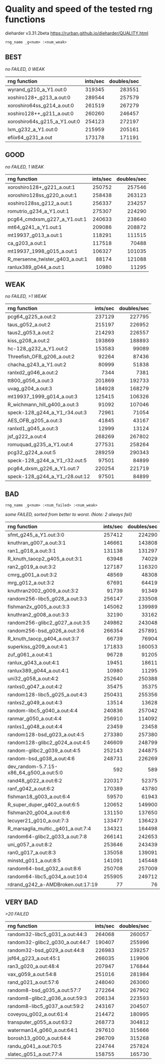Quality and speed of the tested rng functions
=============================================
dieharder v3.31.2beta https://rurban.github.io/dieharder/QUALITY.html

`rng_name _g<num> :<num_weak>`

BEST
----
_no FAILED, 0 WEAK_

| rng function                |    ints/sec| doubles/sec |
|:----------------------------|-----------:|------------:|
|wyrand_g210_a_Y1.out:0       |    319345  |     283551  |
|xoshiro128+_g213_a.out:0     |    289544  |     257579  |
|xoroshiro64ss_g214_a.out:0   |    261519  |     267279  |
|xoshiro128++_g211_a.out:0    |    260260  |     246457  |
|xoroshiro64s_g215_a_Y1.out:0 |    254123  |     272197  |
|lxm_g232_a_Y1.out:0          |    215959  |     205161  |
|efiix64_g231_a.out           |    173178  |     171191  |

GOOD
----
_no FAILED, 1 WEAK_

| rng function                  |    ints/sec| doubles/sec |
|:------------------------------|-----------:|------------:|
|xoroshiro128+_g221_a.out:1     |    250752  |     257546  |
|xoroshiro128ss_g220_a.out:1    |    258438  |     263123  |
|xoshiro128ss_g212_a.out:1      |    256337  |     234257  |
|romutrio_g234_a_Y1.out:1       |    275307  |     224290  |
|pcg64_cmdxsm_g227_a_Y1.out:1   |    240633  |     238640  |
|mt64_g241_a_Y1.out:1           |    209086  |     208872  |
|mt19937_g013_a.out:1           |    118291  |     111515  |
|ca_g203_a.out:1                |    117518  |      70488  |
|mt19937_1998_g015_a.out:1      |    106327  |     101035  |
|R_mersenne_twister_g403_a.out:1|     88174  |     121088  |
|ranlux389_g044_a.out:1         |     10980  |      11295  |

WEAK
----
_no FAILED, >1 WEAK_

| rng function                  |    ints/sec| doubles/sec |
|:------------------------------|-----------:|------------:|
|pcg64_g225_a.out:2             |    237129  |     227795  |
|taus_g052_a.out:2              |    215197  |     226952  |
|taus2_g053_a.out:2             |    214293  |     226557  |
|kiss_g208_a.out:2              |    193869  |     188893  |
|hc-128_g232_a_Y1.out:2         |    153583  |      99089  |
|Threefish_OFB_g206_a.out:2     |     92264  |      87436  |
|chacha_g243_a_Y1.out:2         |     80999  |      51838  |
|ranlxd2_g046_a.out:2           |      7344  |       7381  |
|tt800_g056_a.out:3             |    201869  |     192733  |
|uvag_g204_a.out:3              |    184928  |     168279  |
|mt19937_1999_g014_a.out:3      |    125415  |     106326  |
|R_wichmann_hill_g400_a.out:3   |     91092  |     107046  |
|speck-128_g244_a_Y1_r34.out:3  |     72961  |      71054  |
|AES_OFB_g205_a.out:3           |     41845  |      43167  |
|ranlxd1_g045_a.out:3           |     12999  |      13124  |
|jsf_g222_a.out:4               |    268269  |     267802  |
|romuquad_g235_a_Y1.out:4       |    277531  |     258264  |
|pcg32_g224_a.out:5             |    289259  |     290343  |
|speck-128_g244_a_Y1_r32.out:5  |     97501  |      84899  |
|pcg64_dxsm_g226_a_Y1.out:7     |    220254  |     221719  |
|speck-128_g244_a_Y1_r28.out:12 |     97501  |      84899  |

BAD
---
`rng_name _g<num> :<num_failed> :<num_weak>`

_some FAILED, sorted from better to worst. (Note: 2 always fail)_

| rng function                           |    ints/sec| doubles/sec |
|:---------------------------------------|-----------:|------------:|
|sfmt_g245_a_Y1.out:3:0                  |    257412  |     224290  |
|knuthran_g007_a.out:3:1                 |    146661  |     143808  |
|ran1_g018_a.out:3:1                     |    131138  |     131297  |
|R_knuth_taocp2_g405_a.out:3:1           |     63948  |      74029  |
|ran2_g019_a.out:3:2                     |    127187  |     116320  |
|cmrg_g001_a.out:3:2                     |     48569  |      48308  |
|mrg_g012_a.out:3:2                      |     67691  |      64419  |
|knuthran2002_g009_a.out:3:2             |     91739  |      91349  |
|random256-libc5_g028_a.out:3:3          |    256147  |     233508  |
|fishman2x_g005_a.out:3:3                |    145062  |     139989  |
|knuthran2_g008_a.out:3:3                |     32190  |      33162  |
|random256-glibc2_g027_a.out:3:5         |    249862  |     243048  |
|random256-bsd_g026_a.out:3:6            |    266354  |     257891  |
|R_knuth_taocp_g404_a.out:3:7            |     66739  |      76904  |
|superkiss_g209_a.out:4:1                |    171833  |     160053  |
|zuf_g061_a.out:4:1                      |     96728  |      91205  |
|ranlux_g043_a.out:4:1                   |     19451  |      18611  |
|ranlux389_g044_a.out:4:1                |     10980  |      11295  |
|uni32_g058_a.out:4:2                    |    252640  |     250388  |
|ranlxs0_g047_a.out:4:2                  |     35475  |      35375  |
|random128-libc5_g025_a.out:4:3          |    250431  |     255356  |
|ranlxs2_g049_a.out:4:3                  |     13514  |      13628  |
|random-libc5_g040_a.out:4:4             |    240836  |     257042  |
|ranmar_g050_a.out:4:4                   |    256910  |     114092  |
|ranlxs1_g048_a.out:4:4                  |     23459  |      23458  |
|random128-bsd_g023_a.out:4:5            |    273380  |     257380  |
|random128-glibc2_g024_a.out:4:5         |    246609  |     248799  |
|random-glibc2_g039_a.out:4:5            |    252143  |     244875  |
|random-bsd_g038_a.out:4:6               |    248731  |     226269  |
|dev_random-5.7.15-x86_64_g500_a.out:5:0 |       592  |        589  |
|rand48_g022_a.out:6:2                   |    220317  |      52375  |
|ranf_g042_a.out:6:2                     |    170389  |      43780  |
|fishman18_g003_a.out:6:4                |     59570  |      61943  |
|R_super_duper_g402_a.out:6:5            |    120652  |     149900  |
|fishman20_g004_a.out:6:6                |    131150  |     137650  |
|lecuyer21_g010_a.out:7:3                |    133477  |     136423  |
|R_marsaglia_multic._g401_a.out:7:4      |    134321  |     164498  |
|random64-glibc2_g033_a.out:7:8          |    266141  |     242653  |
|uni_g057_a.out:8:2                      |    253646  |     243439  |
|ran0_g017_a.out:8:3                     |    135058  |     139091  |
|minstd_g011_a.out:8:5                   |    141091  |     145448  |
|random64-bsd_g032_a.out:8:6             |    250708  |     257009  |
|random64-libc5_g034_a.out:10:4          |    255905  |     249712  |
|rdrand_g242_a-AMDBroken.out:17:19       |        77  |         76  |

VERY BAD
--------
_>20 FAILED_

| rng function                    |    ints/sec| doubles/sec |
|:--------------------------------|-----------:|------------:|
|random32-libc5_g031_a.out:44:3   |    264068  |     260057  |
|random32-glibc2_g030_a.out:44:7  |    190407  |     255996  |
|random32-bsd_g029_a.out:44:8     |    226983  |     239257  |
|jsf64_g223_a.out:45:1            |    266035  |     119906  |
|ran3_g020_a.out:48:4             |    207947  |     176844  |
|vax_g059_a.out:54:8              |    251016  |     281984  |
|rand_g021_a.out:57:6             |    248040  |     263060  |
|random8-bsd_g035_a.out:57:7      |    272264  |     267902  |
|random8-glibc2_g036_a.out:59:3   |    206134  |     223593  |
|random8-libc5_g037_a.out:59:2    |    243167  |     204507  |
|coveyou_g002_a.out:61:4          |    214472  |     180995  |
|transputer_g055_a.out:63:2       |    268773  |     304812  |
|waterman14_g060_a.out:64:1       |    297610  |     315666  |
|borosh13_g000_a.out:64:4         |    296709  |     315268  |
|randu_g041_a.out:70:5            |    224744  |     257824  |
|slatec_g051_a.out:77:4           |    158755  |     165730  |
